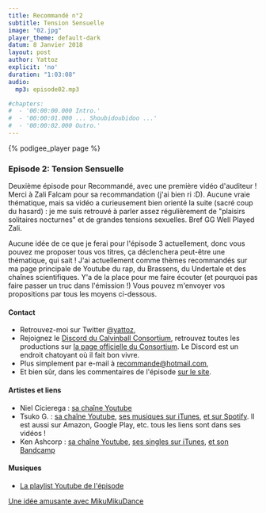 ```yaml
---
title: Recommandé n°2
subtitle: Tension Sensuelle
image: "02.jpg"
player_theme: default-dark
datum: 8 Janvier 2018
layout: post
author: Yattoz
explicit: 'no'
duration: "1:03:08"
audio:
  mp3: episode02.mp3

#chapters:
#  - '00:00:00.000 Intro.'
#  - '00:00:01.000 ... Shoubidoubidoo ...'
#  - '00:00:02.000 Outro.'
---
```


{% podigee_player page %}

### Episode 2: Tension Sensuelle


Deuxième épisode pour Recommandé, avec une première vidéo d'auditeur ! Merci à Zali Falcam pour sa recommandation (j'ai bien ri :D). Aucune vraie thématique, mais sa vidéo a curieusement bien orienté la suite (sacré coup du hasard) : je me suis retrouvé à parler assez régulièrement de "plaisirs solitaires nocturnes" et de grandes tensions sexuelles. Bref GG Well Played Zali.

Aucune idée de ce que je ferai pour l'épisode 3 actuellement, donc vous pouvez me proposer tous vos titres, ça déclenchera peut-être une thématique, qui sait ! J'ai actuellement comme thèmes recommandés sur ma page principale de Youtube du rap, du Brassens, du Undertale et des chaînes scientifiques. Y'a de la place pour me faire écouter (et pourquoi pas faire passer un truc dans l'émission !) Vous pouvez m'envoyer vos propositions par tous les moyens ci-dessous.


#### Contact

- Retrouvez-moi sur Twitter [@yattoz](https://twitter.com/yattoz),
- Rejoignez le [Discord du Calvinball Consortium](https://discord.gg/4RnA9v7), retrouvez toutes les productions sur [la page officielle du Consortium](https://calvinballradio.wordpress.com/). Le Discord est un endroit chatoyant où il fait bon vivre.
- Plus simplement par e-mail à [recommande@hotmail.com](mailto:recommande@hotmail.com),
- Et bien sûr, dans les commentaires de l'épisode [sur le site](https://recommande.duckdns.org).

#### Artistes et liens

- Niel Cicierega : [sa chaîne Youtube](https://www.youtube.com/channel/UCDrJor35jYVnuC3JgRzheIw)
- Tsuko G. : [sa chaîne Youtube](https://www.youtube.com/channel/UCeONfStw8OrYUwD5Fd9gX7Q), [ses musiques sur iTunes](https://itunes.apple.com/us/album/tsukos-covers-vol-i/id1209774527), [et sur Spotify](https://open.spotify.com/album/2CZRYDkA8Q1pJh8xx8Om7K?play=true&utm_source=open.spotify.com&utm_medium=open). Il est aussi sur Amazon, Google Play, etc. tous les liens sont dans ses vidéos !
- Ken Ashcorp : [sa chaîne Youtube](https://www.youtube.com/user/kenashcorp), [ses singles sur iTunes](https://itunes.apple.com/us/album/absolute-territory-single/id617199533), [et son Bandcamp](https://kenashcorp.bandcamp.com/)


#### Musiques

  * [La playlist Youtube de l'épisode](https://www.youtube.com/playlist?list=PLIgk8mzU2JAVqHgDGerAqk3rglXAcf2bV)
  

[Une idée amusante avec MikuMikuDance](https://www.youtube.com/watch?v=axn2tpbzBhE)
